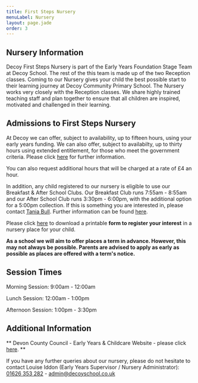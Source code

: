 ```yaml
---
title: First Steps Nursery
menuLabel: Nursery
layout: page.jade
order: 3
---
```


## Nursery Information

Decoy First Steps Nursery is part of the Early Years Foundation Stage Team at Decoy School. The rest of the this team is made up of the two Reception classes. Coming to our Nursery gives your child the best possible start to their learning journey at Decoy Community Primary School. The Nursery works very closely with the Reception classes. We share highly trained teaching staff and plan together to ensure that all children are inspired, motivated and challenged in their learning.

## Admissions to First Steps Nursery

At Decoy we can offer, subject to availability, up to fifteen hours, using your early years funding. We can also offer, subject to availabilty, up to thirty hours using extended entitlement, for those who meet the government criteria. Please click [here](https://www.childcarechoices.gov.uk) for further information.

You can also request additional hours that will be charged at a rate of £4 an hour.

In addition, any child registered to our nursery is eligible to use our Breakfast & After School Clubs. Our Breakfast Club runs 7:55am - 8:55am and our After School Club runs 3:30pm - 6:00pm, with the additional option for a 5:00pm collection. If this is something you are interested in, please contact <a href="mailto:tbull@decoyschool.co.uk">Tania Bull</a>. Further information can be found [here](/extended-schools-admissions).

Please click [here](/docs/Decoy-Nursery-Note-of-Interest.pdf) to download a printable **form to register your interest** in a nursery place for your child.

**As a school we will aim to offer places a term in advance. However, this may not always be possible.
Parents are advised to apply as early as possible as places are offered with a term's notice.**

## Session Times

Morning Session: 9:00am - 12:00am

Lunch Session: 12:00am - 1:00pm

Afternoon Session: 1:00pm - 3:30pm

## Additional Information

** Devon County Council - Early Years & Childcare Website - please click [here](https://new.devon.gov.uk/educationandfamilies/early-years-and-childcare). **

If you have any further queries about our nursery, please do not hesitate to contact Louise Iddon (Early Years Supervisor / Nursery Administrator):  
<a href='tel:+441626353282'>01626 353 282</a> - <a href="mailto:admin@decoyschool.co.uk">admin@decoyschool.co.uk</a>
